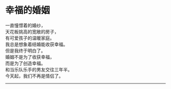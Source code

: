 # 幸福的婚姻

一直憧憬着的婚纱，
\
天花板挑高的宽敞的房子，
\
有可爱孩子的温暖家庭。
\
我总是想象着结婚能收获幸福。
\
但是我终于明白了。
\
婚姻不是为了收获幸福，
\
而是为了创造幸福。
\
和当乐队乐手的男友交往三年半。
\
今天起，我们不再是情侣了。

---
